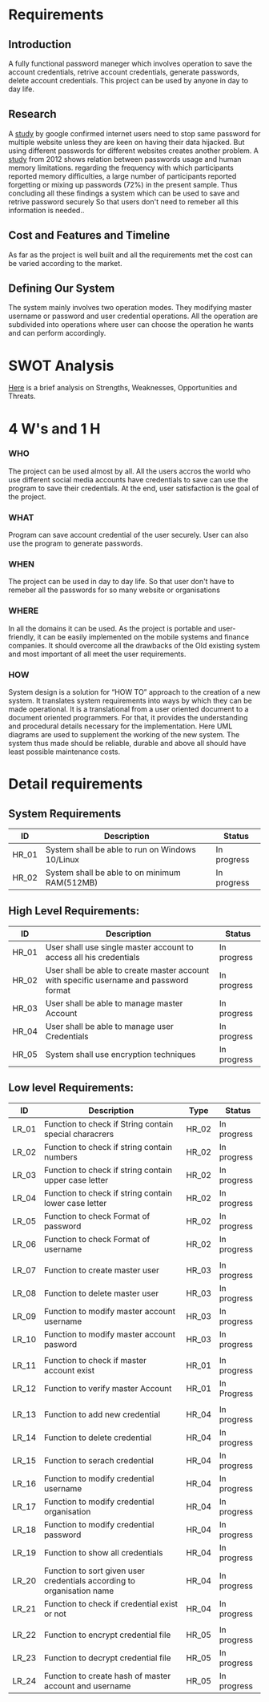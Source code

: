 # Requirements

## Introduction

A fully functional password maneger which involves operation to save the account credentials, retrive account credentials, generate passwords, delete account credentials. This project can be used by anyone in day to day life.

## Research

A [study](https://www.vice.com/en/article/zmjvm9/hundreds-of-thousands-of-people-are-using-passwords-that-have-already-been-hacked-google-says) by google confirmed internet users need to stop same password for multiple website unless they are keen on having their data hijacked. But using different passwords for different websites creates another problem. A [study](https://www.ncbi.nlm.nih.gov/pmc/articles/PMC3515440/) from 2012 shows relation between passwords usage and human memory limitations. regarding the frequency with which participants reported memory difficulties, a large number of participants reported forgetting or mixing up passwords (72%) in the present sample. Thus concluding all these findings a system which can be used to save and retrive password securely So that users don't need to remeber all this information is needed..

## Cost and Features and Timeline

As far as the project is well built and all the requirements met the cost can be varied according to the market.

## Defining Our System

The system mainly involves two operation modes. They modifying master username or password and user credential operations. All the operation are subdivided into operations where user can choose the operation he wants and can perform accordingly.

# SWOT Analysis

[Here](https://github.com/AnkitDhiman2/SDLC_28_Project/blob/main/1_Requirements/TexPAd%20password%20maneger-1.png) is a brief analysis on Strengths, Weaknesses, Opportunities and Threats.

# 4 W's and 1 H

### WHO

The project can be used almost by all. All the users accros the world who use different social media accounts have credentials to save can use the program to save their credentials. At the end, user satisfaction is the goal of the project.

### WHAT

Program can save account credential of the user securely. User can also use the program to generate passwords.

### WHEN

The project can be used in day to day life. So that user don't have to remeber all the passwords for so many website or organisations

### WHERE

In all the domains it can be used. As the project is portable and user-friendly, it can be easily implemented on the mobile systems and finance companies. It should overcome all the drawbacks of the Old existing system and most important of all meet the user requirements.

### HOW

System design is a solution for “HOW TO” approach to the creation of a new system. It translates system requirements into ways by which they can be made operational. It is a translational from a user oriented document to a document oriented programmers. For that, it provides the understanding and procedural details necessary for the implementation. Here UML diagrams are used to supplement the working of the new system. The system thus made should be reliable, durable and above all should have least possible maintenance costs.

# Detail requirements

## System Requirements

| ID    | Description                                     | Status      |
| ----- | ----------------------------------------------- | ----------- |
| HR_01 | System shall be able to run on Windows 10/Linux | In progress |
| HR_02 | System shall be able to on minimum RAM(512MB)   | In progress |

## High Level Requirements:

| ID    | Description                                                                            | Status      |
| ----- | -------------------------------------------------------------------------------------- | ----------- |
| HR_01 | User shall use single master account to access all his credentials                     | In progress |
| HR_02 | User shall be able to create master account with specific username and password format | In progress |
| HR_03 | User shall be able to manage master Account                                            | In progress |
| HR_04 | User shall be able to manage user Credentials                                          | In progress |
| HR_05 | System shall use encryption techniques                                                 | In progress |

## Low level Requirements:

| ID    | Description                                                            | Type  | Status      |
| ----- | ---------------------------------------------------------------------- | ----- | ----------- |
| LR_01 | Function to check if String contain special characrers                 | HR_02 | In progress |
| LR_02 | Function to check if string contain numbers                            | HR_02 | In progress |
| LR_03 | Function to check if string contain upper case letter                  | HR_02 | In progress |
| LR_04 | Function to check if string contain lower case letter                  | HR_02 | In progress |
| LR_05 | Function to check Format of password                                   | HR_02 | In progress |
| LR_06 | Function to check Format of username                                   | HR_02 | In progress |
|       |                                                                        |       |             |
| LR_07 | Function to create master user                                         | HR_03 | In progress |
| LR_08 | Function to delete master user                                         | HR_03 | In progress |
| LR_09 | Function to modify master account username                             | HR_03 | In progress |
| LR_10 | Function to modify master account pasword                              | HR_03 | In progress |
|       |                                                                        |       |             |
| LR_11 | Function to check if master account exist                              | HR_01 | In progress |
| LR_12 | Function to verify master Account                                      | HR_01 | In Progress |
|       |                                                                        |       |             |
| LR_13 | Function to add new credential                                         | HR_04 | In progress |
| LR_14 | Function to delete credential                                          | HR_04 | In progress |
| LR_15 | Function to serach credential                                          | HR_04 | In progress |
| LR_16 | Function to modify credential username                                 | HR_04 | In progress |
| LR_17 | Function to modify credential organisation                             | HR_04 | In progress |
| LR_18 | Function to modify credential password                                 | HR_04 | In progress |
| LR_19 | Function to show all credentials                                       | HR_04 | In progress |
| LR_20 | Function to sort given user credentials according to organisation name | HR_04 | In progress |
| LR_21 | Function to check if credential exist or not                           | HR_04 | In progress |
|       |                                                                        |       |             |
| LR_22 | Function to encrypt credential file                                    | HR_05 | In progress |
| LR_23 | Function to decrypt credential file                                    | HR_05 | In progress |
| LR_24 | Function to create hash of master account and username                 | HR_05 | In progress |
